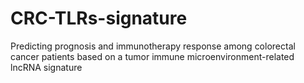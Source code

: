 # CRC-TLRs-signature

Predicting prognosis and immunotherapy response among colorectal cancer patients based on a tumor immune microenvironment-related lncRNA signature
